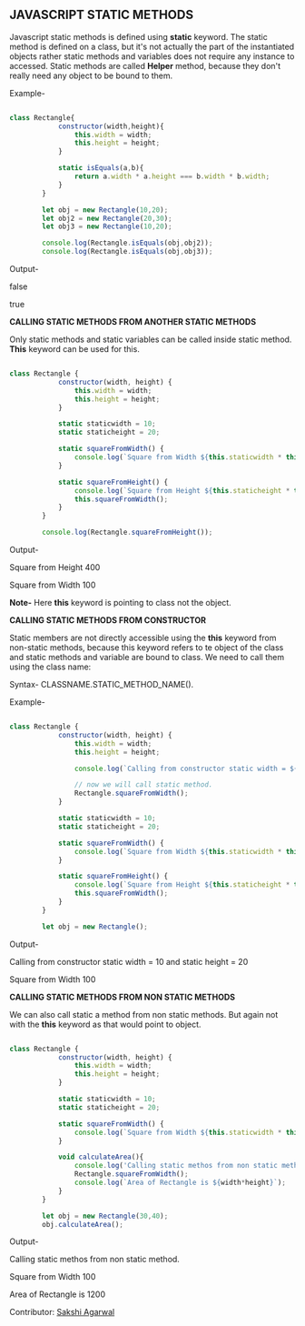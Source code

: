 ## JAVASCRIPT STATIC METHODS 

Javascript static methods is defined using **static** keyword. 
The static method is defined on a class, but it's not actually the part of the instantiated objects rather static methods and variables does not require any instance to accessed.
Static methods are called **Helper** method, because they don't really need any object to be bound to them.

Example-

````js

class Rectangle{
            constructor(width,height){
                this.width = width;
                this.height = height;
            }

            static isEquals(a,b){
                return a.width * a.height === b.width * b.width;
            }
        }

        let obj = new Rectangle(10,20);
        let obj2 = new Rectangle(20,30);
        let obj3 = new Rectangle(10,20);

        console.log(Rectangle.isEquals(obj,obj2));
        console.log(Rectangle.isEquals(obj,obj3));

````

Output-

false

true

**CALLING STATIC METHODS FROM ANOTHER STATIC METHODS** 

Only static methods and static variables can be called inside static method. **This** keyword can be used for this.

````js

class Rectangle {
            constructor(width, height) {
                this.width = width;
                this.height = height;
            }

            static staticwidth = 10;
            static staticheight = 20;

            static squareFromWidth() {
                console.log(`Square from Width ${this.staticwidth * this.staticwidth}`);
            }

            static squareFromHeight() {
                console.log(`Square from Height ${this.staticheight * this.staticheight}`);
                this.squareFromWidth();
            }
        }

        console.log(Rectangle.squareFromHeight());

````

Output-

Square from Height 400

Square from Width 100

**Note-**
Here **this** keyword is pointing to class not the object.



**CALLING STATIC METHODS FROM CONSTRUCTOR**

Static members are not directly accessible using the **this** keyword from non-static methods, because this keyword refers to te object of the class and static methods and variable are bound to class. We need to call them using the class name: 

Syntax-
CLASSNAME.STATIC_METHOD_NAME().

Example-

````js

class Rectangle {
            constructor(width, height) {
                this.width = width;
                this.height = height;

                console.log(`Calling from constructor static width = ${Rectangle.staticwidth} and static height = ${Rectangle.staticHeight}`);

                // now we will call static method.
                Rectangle.squareFromWidth();
            }

            static staticwidth = 10;
            static staticheight = 20;

            static squareFromWidth() {
                console.log(`Square from Width ${this.staticwidth * this.staticwidth}`);
            }

            static squareFromHeight() {
                console.log(`Square from Height ${this.staticheight * this.staticheight}`);
                this.squareFromWidth();
            }
        }

        let obj = new Rectangle();

````
Output-

Calling from constructor static width = 10 and static height = 20

Square from Width 100


**CALLING STATIC METHODS FROM NON STATIC METHODS** 

We can also call static a method from non static methods. But again not with the **this** keyword as that would point to object.

````js

class Rectangle {
            constructor(width, height) {
                this.width = width;
                this.height = height;
            }

            static staticwidth = 10;
            static staticheight = 20;

            static squareFromWidth() {
                console.log(`Square from Width ${this.staticwidth * this.staticwidth}`);
            }

            void calculateArea(){
                console.log('Calling static methos from non static method.');
                Rectangle.squareFromWidth();
                console.log(`Area of Rectangle is ${width*height}`);
            }
        }

        let obj = new Rectangle(30,40);
        obj.calculateArea();

````

Output-

Calling static methos from non static method.

Square from Width 100

Area of Rectangle is 1200


Contributor: [Sakshi Agarwal](https://github.com/7sakshi7)

